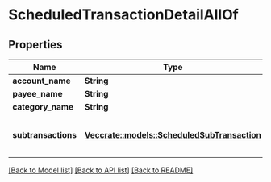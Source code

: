 # ScheduledTransactionDetailAllOf

## Properties

Name | Type | Description | Notes
------------ | ------------- | ------------- | -------------
**account_name** | **String** |  | 
**payee_name** | **String** |  | [optional] 
**category_name** | **String** |  | [optional] 
**subtransactions** | [**Vec<crate::models::ScheduledSubTransaction>**](ScheduledSubTransaction.md) | If a split scheduled transaction, the subtransactions. | 

[[Back to Model list]](../README.md#documentation-for-models) [[Back to API list]](../README.md#documentation-for-api-endpoints) [[Back to README]](../README.md)


